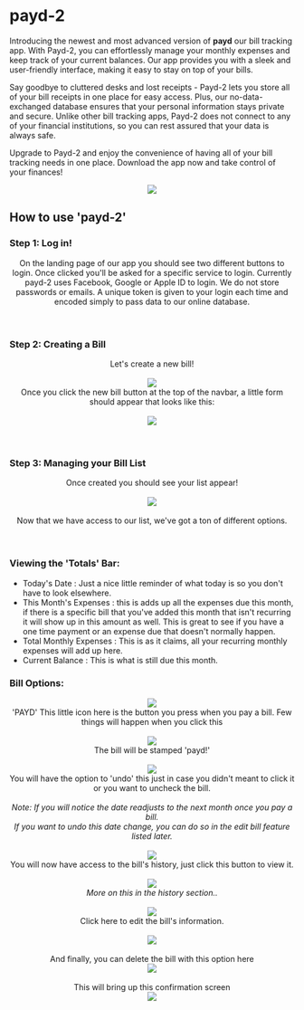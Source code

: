 # payd-2

Introducing the newest and most advanced version of **payd** our bill tracking app. With Payd-2, you can effortlessly manage your monthly expenses and keep track of your current balances. Our app provides you with a sleek and user-friendly interface, making it easy to stay on top of your bills.

Say goodbye to cluttered desks and lost receipts - Payd-2 lets you store all of your bill receipts in one place for easy access. Plus, our no-data-exchanged database ensures that your personal information stays private and secure. Unlike other bill tracking apps, Payd-2 does not connect to any of your financial institutions, so you can rest assured that your data is always safe.

Upgrade to Payd-2 and enjoy the convenience of having all of your bill tracking needs in one place. Download the app now and take control of your finances!<br>
<div align="center"><img src="https://i.imgur.com/DRJQsPE.png" /></div>

## How to use 'payd-2'
### Step 1: Log in!
<div align="center">On the landing page of our app you should see two different buttons to login. Once clicked you'll be asked for a specific service to login. Currently payd-2 uses Facebook, Google or Apple ID to login. We do not store passwords or emails. A unique token is given to your login each time and encoded simply to pass data to our online database.<br><br><br></div>

### Step 2: Creating a Bill
<div align="center">Let's create a new bill!<br><br>
<img src="https://i.imgur.com/c4ZiCYh.png" /><br>
Once you click the new bill button at the top of the navbar, a little form should appear that looks like this:<br><br>
<img src="https://i.imgur.com/ycWhjax.png" /></div><br><br>

### Step 3: Managing your Bill List
<div align="center">Once created you should see your list appear!<br><br>
<img src="https://i.imgur.com/LQOPulW.png" /><br><br>
Now that we have access to our list, we've got a ton of different options.</div><br><br>

### Viewing the 'Totals' Bar:
* Today's Date : Just a nice little reminder of what today is so you don't have to look elsewhere.
* This Month's Expenses : this is adds up all the expenses due this month, if there is a specific bill that you've added this month that isn't recurring it will show up in this amount as well. This is great to see if you have a one time payment or an expense due that doesn't normally happen.
* Total Monthly Expenses : This is as it claims, all your recurring monthly expenses will add up here.
* Current Balance : This is what is still due this month.

### Bill Options:
<div align="center">
<img src="https://i.imgur.com/KUw7Qz0.png" /><br>
'PAYD' This little icon here is the button you press when you pay a bill. Few things will happen when you click this<br><br>
  <img src="https://i.imgur.com/P4szN06.png" /><br>
  The bill will be stamped 'payd!'<br><br>
  <img src="https://i.imgur.com/XwSb99G.png" /><br>
  You will have the option to 'undo' this just in case you didn't meant to click it or you want to uncheck the bill.<br><br>
  <i>Note: If you will notice the date readjusts to the next month once you pay a bill.<br> If you want to undo this date change, you can do so in the edit bill feature listed later.</i><br><br>
  <img src="https://i.imgur.com/R9UiVv1.png" /><br>
  You will now have access to the bill's history, just click this button to view it.<br><br>
  <img src="https://i.imgur.com/a5Z93oS.png" /><br>
  <i>More on this in the history section..</i><br><br>
  <img src="https://i.imgur.com/w46gn6K.png" /><br>
  Click here to edit the bill's information.<br><br>
  <img src="https://i.imgur.com/R5wuSgS.png" /><br><br>
  And finally, you can delete the bill with this option here<br>
  <img src="https://i.imgur.com/FBFjqzg.png" /><br><br>
  This will bring up this confirmation screen<br>
  <img src="https://i.imgur.com/yrmeYyp.png" /><br><br>
  
  
